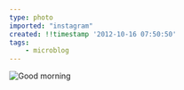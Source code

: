 ```yaml
---
type: photo
imported: "instagram"
created: !!timestamp '2012-10-16 07:50:50'
tags:
    - microblog
---
```

![Good morning](/media/images/photos/2012/10/68e6640c35c9d7b44281bc55cbd97eaf.jpg)

